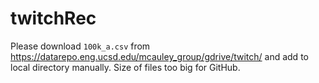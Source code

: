 # twitchRec

Please download `100k_a.csv` from https://datarepo.eng.ucsd.edu/mcauley_group/gdrive/twitch/ and add to local directory manually. Size of files too big for GitHub.